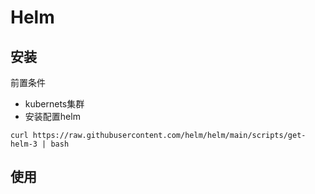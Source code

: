 # Helm


## 安装

前置条件

* kubernets集群
* 安装配置helm

```
curl https://raw.githubusercontent.com/helm/helm/main/scripts/get-helm-3 | bash
```


## 使用
